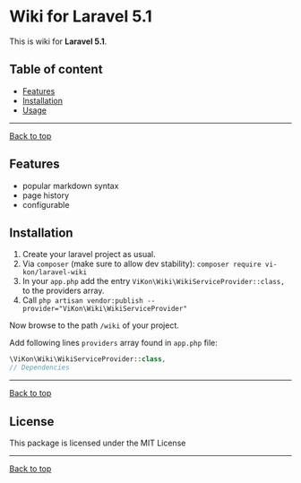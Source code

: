# Wiki for Laravel 5.1

This is wiki for **Laravel 5.1**.

## Table of content

* [Features](#features)
* [Installation](#installation)
* [Usage](#usage)

---
[Back to top][url]

## Features

* popular markdown syntax
* page history
* configurable

## Installation

1. Create your laravel project as usual.
2. Via `composer` (make sure to allow dev stability): `composer require vi-kon/laravel-wiki`
3. In your `app.php` add the entry `ViKon\Wiki\WikiServiceProvider::class,` to the providers array.
4. Call `php artisan vendor:publish --provider="ViKon\Wiki\WikiServiceProvider"`

Now browse to the path `/wiki` of your project.

Add following lines `providers` array found in `app.php` file:

```php
\ViKon\Wiki\WikiServiceProvider::class,
// Dependencies
```

---
[Back to top][url]

## License

This package is licensed under the MIT License

---
[Back to top][url]

[url]: #wiki-for-laravel-5
